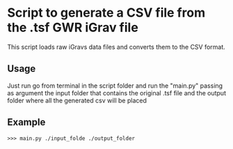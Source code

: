 # Script to generate a CSV file from the .tsf GWR iGrav file
This script loads raw iGravs data files and converts them to the CSV format.

## Usage

Just run go from terminal in the script folder and run the "main.py" passing as argument the input folder that contains the original .tsf file and the output folder where all the generated csv will be placed 

## Example
    >>> main.py ./input_folde ./output_folder
